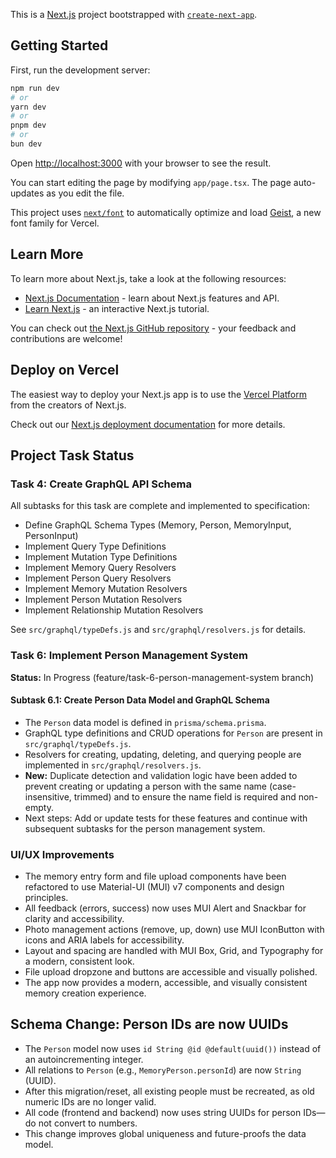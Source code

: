 This is a [Next.js](https://nextjs.org) project bootstrapped with [`create-next-app`](https://nextjs.org/docs/app/api-reference/cli/create-next-app).

## Getting Started

First, run the development server:

```bash
npm run dev
# or
yarn dev
# or
pnpm dev
# or
bun dev
```

Open [http://localhost:3000](http://localhost:3000) with your browser to see the result.

You can start editing the page by modifying `app/page.tsx`. The page auto-updates as you edit the file.

This project uses [`next/font`](https://nextjs.org/docs/app/building-your-application/optimizing/fonts) to automatically optimize and load [Geist](https://vercel.com/font), a new font family for Vercel.

## Learn More

To learn more about Next.js, take a look at the following resources:

- [Next.js Documentation](https://nextjs.org/docs) - learn about Next.js features and API.
- [Learn Next.js](https://nextjs.org/learn) - an interactive Next.js tutorial.

You can check out [the Next.js GitHub repository](https://github.com/vercel/next.js) - your feedback and contributions are welcome!

## Deploy on Vercel

The easiest way to deploy your Next.js app is to use the [Vercel Platform](https://vercel.com/new?utm_medium=default-template&filter=next.js&utm_source=create-next-app&utm_campaign=create-next-app-readme) from the creators of Next.js.

Check out our [Next.js deployment documentation](https://nextjs.org/docs/app/building-your-application/deploying) for more details.

## Project Task Status

### Task 4: Create GraphQL API Schema
All subtasks for this task are complete and implemented to specification:
- Define GraphQL Schema Types (Memory, Person, MemoryInput, PersonInput)
- Implement Query Type Definitions
- Implement Mutation Type Definitions
- Implement Memory Query Resolvers
- Implement Person Query Resolvers
- Implement Memory Mutation Resolvers
- Implement Person Mutation Resolvers
- Implement Relationship Mutation Resolvers

See `src/graphql/typeDefs.js` and `src/graphql/resolvers.js` for details.

### Task 6: Implement Person Management System

**Status:** In Progress (feature/task-6-person-management-system branch)

#### Subtask 6.1: Create Person Data Model and GraphQL Schema
- The `Person` data model is defined in `prisma/schema.prisma`.
- GraphQL type definitions and CRUD operations for `Person` are present in `src/graphql/typeDefs.js`.
- Resolvers for creating, updating, deleting, and querying people are implemented in `src/graphql/resolvers.js`.
- **New:** Duplicate detection and validation logic have been added to prevent creating or updating a person with the same name (case-insensitive, trimmed) and to ensure the name field is required and non-empty.
- Next steps: Add or update tests for these features and continue with subsequent subtasks for the person management system.

### UI/UX Improvements

- The memory entry form and file upload components have been refactored to use Material-UI (MUI) v7 components and design principles.
- All feedback (errors, success) now uses MUI Alert and Snackbar for clarity and accessibility.
- Photo management actions (remove, up, down) use MUI IconButton with icons and ARIA labels for accessibility.
- Layout and spacing are handled with MUI Box, Grid, and Typography for a modern, consistent look.
- File upload dropzone and buttons are accessible and visually polished.
- The app now provides a modern, accessible, and visually consistent memory creation experience.

## Schema Change: Person IDs are now UUIDs

- The `Person` model now uses `id String @id @default(uuid())` instead of an autoincrementing integer.
- All relations to `Person` (e.g., `MemoryPerson.personId`) are now `String` (UUID).
- After this migration/reset, all existing people must be recreated, as old numeric IDs are no longer valid.
- All code (frontend and backend) now uses string UUIDs for person IDs—do not convert to numbers.
- This change improves global uniqueness and future-proofs the data model.
